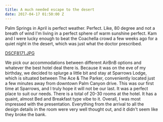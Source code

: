 ```yaml
---
title: A much needed escape to the desert
date: 2017-04-17 01:50:00 Z
---
```


Palm Springs in April is perfect weather. Perfect. Like, 80 degree and not a breath of wind I'm living in a perfect sphere of warm sunshine perfect. Kam and I were lucky enough to beat the Coachella crowd a few weeks ago for a quiet night in the desert, which was just what the doctor prescribed.

[DSCF8171.JPG](/uploads/DSCF8171.JPG)

We pick our accommodations between different AirBnB options and whatever the best hotel deal there is. Because it was on the eve of my birthday, we decided to splurge a little bit and stay at Sparrows Lodge, which is situated between The Ace & The Parker, conveniently located just a few minutes away from downtown Palm Canyon drive. This was our first time at Sparrows, and I truly hope it will not be our last. It was a perfect place to suit our needs. There is a total of 20-30 rooms at the hotel. It has a quaint, almost Bed and Breakfast type vibe to it. Overall, I was most impressed with the presentation. Everything from the arrival to all the design details in the room were very well thought out, and it didn't seem like they broke the bank. 


